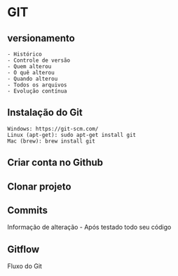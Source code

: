
# GIT
## versionamento
    - Histórico
    - Controle de versão
    - Quem alterou
    - O quê alterou
    - Quando alterou
    - Todos os arquivos
    - Evolução contínua

## Instalação do Git
    Windows: https://git-scm.com/
    Linux (apt-get): sudo apt-get install git
    Mac (brew): brew install git

## Criar conta no Github

## Clonar projeto

## Commits
Informação de alteração
    - Após testado todo seu código

## Gitflow
Fluxo do Git
